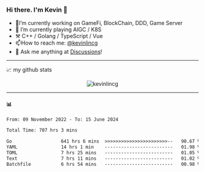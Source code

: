 ### Hi there. I'm Kevin 👋

- 🔭I’m currently working on GameFi, BlockChain, DDD, Game Server
- 🌱 I’m currently playing AIGC / K8S
-   :hammer_and_pick: C++ / Golang / TypeScript / Vue
- 📫How to reach me: [@kevinlincg](https://twitter.com/kevinlincg) 
-   :thought_balloon: Ask me anything at [Discussions](https://github.com/kevinlincg/kevinlincg/issues/new)!

---

📈 my github stats

<p align="center"> <img src="https://github-readme-stats-ouuan.vercel.app/api?username=kevinlincg&theme=dark&show_icons=true&count_private=true" alt="kevinlincg" />

---

#### :bar_chart: 

<!--START_SECTION:waka-->

```txt
From: 09 November 2022 - To: 15 June 2024

Total Time: 707 hrs 3 mins

Go                  641 hrs 6 mins  >>>>>>>>>>>>>>>>>>>>>>>--   90.67 %
YAML                14 hrs 1 min    -------------------------   01.98 %
TOML                7 hrs 25 mins   -------------------------   01.05 %
Text                7 hrs 11 mins   -------------------------   01.02 %
Batchfile           6 hrs 54 mins   -------------------------   00.98 %
```

<!--END_SECTION:waka-->
